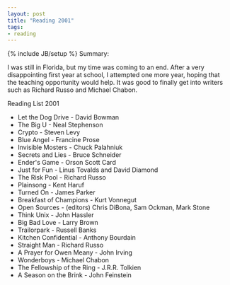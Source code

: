 ```yaml
---
layout: post
title: "Reading 2001"
tags:
- reading
---
```

{% include JB/setup %}
Summary:

I was still in Florida, but my time was coming to an end. After a very disappointing first year at school, I attempted one more year, hoping that the teaching opportunity would help. It was good to finally get into writers such as Richard Russo and Michael Chabon.


Reading List 2001
* Let the Dog Drive - David Bowman
* The Big U - Neal Stephenson
* Crypto - Steven Levy
* Blue Angel - Francine Prose
* Invisible Mosters - Chuck Palahniuk
* Secrets and Lies - Bruce Schneider
* Ender's Game - Orson Scott Card
* Just for Fun - Linus Tovalds and David Diamond
* The Risk Pool - Richard Russo
* Plainsong - Kent Haruf
* Turned On - James Parker
* Breakfast of Champions - Kurt Vonnegut
* Open Sources - (editors) Chris DiBona, Sam Ockman, Mark Stone
* Think Unix - John Hassler
* Big Bad Love - Larry Brown
* Trailorpark - Russell Banks
* Kitchen Confidential - Anthony Bourdain
* Straight Man - Richard Russo
* A Prayer for Owen Meany - John Irving
* Wonderboys - Michael Chabon
* The Fellowship of the Ring - J.R.R. Tolkien
* A Season on the Brink - John Feinstein

